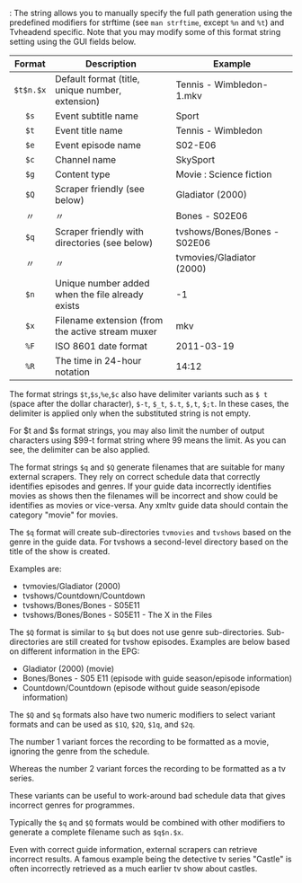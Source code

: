 : The string allows you to manually specify the full path generation using
  the predefined modifiers for strftime (see `man strftime`, except
  `%n` and `%t`) and Tvheadend specific. Note that you may modify some of
  this format string setting using the GUI fields below.

Format    | Description                                      | Example
:--------:|--------------------------------------------------|--------
`$t$n.$x` | Default format (title, unique number, extension) | Tennis - Wimbledon-1.mkv
`$s`      | Event subtitle name                              | Sport
`$t`      | Event title name                                 | Tennis - Wimbledon
`$e`      | Event episode name                               | S02-E06
`$c`      | Channel name                                     | SkySport
`$g`      | Content type                                     | Movie : Science fiction
`$Q`      | Scraper friendly (see below)                     | Gladiator (2000)
 〃       | 〃                                               | Bones - S02E06
`$q`      | Scraper friendly with directories (see below)    | tvshows/Bones/Bones - S02E06
 〃       | 〃                                               | tvmovies/Gladiator (2000)
`$n`      | Unique number added when the file already exists | -1
`$x`      | Filename extension (from the active stream muxer | mkv
`%F`      | ISO 8601 date format                             | 2011-03-19
`%R`      | The time in 24-hour notation                     | 14:12
The format strings `$t`,`$s`,`%e`,`$c` also have delimiter variants such as 
`$ t` (space after the dollar character), `$-t`, `$_t`,
`$.t`, `$,t`, `$;t`. In these cases, the delimiter is applied 
only when the substituted string is not empty.

For $t and $s format strings, you may also limit the number of output
characters using $99-t format string where 99 means the limit. As you can
see, the delimiter can be also applied.

The format strings `$q` and `$Q` generate filenames that are suitable
for many external scrapers. They rely on correct schedule data that correctly
identifies episodes and genres. If your guide data incorrectly
identifies movies as shows then the filenames will be incorrect and
show could be identifies as movies or vice-versa. Any xmltv guide data
should contain the category "movie" for movies.

The `$q` format will create sub-directories `tvmovies` and `tvshows`
based on the genre in the guide data. For tvshows a second-level
directory based on the title of the show is created.

Examples are:
- tvmovies/Gladiator (2000)
- tvshows/Countdown/Countdown
- tvshows/Bones/Bones - S05E11
- tvshows/Bones/Bones - S05E11 - The X in the Files

The `$Q` format is similar to `$q` but does not use genre sub-directories.
Sub-directories are still created for tvshow episodes.
Examples are below based on different information in the EPG:
- Gladiator (2000) (movie)
- Bones/Bones - S05 E11 (episode with guide season/episode information)
- Countdown/Countdown (episode without guide season/episode information)

The `$Q` and `$q` formats also have two numeric modifiers to select
variant formats and can be used as `$1Q`, `$2Q`, `$1q`, and `$2q`.

The number 1 variant forces the recording to be formatted as a movie,
ignoring the genre from the schedule.

Whereas the number 2 variant forces the recording to be formatted as a
tv series.

These variants can be useful to work-around bad schedule data that gives
incorrect genres for programmes.

Typically the `$q` and `$Q` formats would be combined with other
modifiers to generate a complete filename such as `$q$n.$x`.

Even with correct guide information, external scrapers can retrieve
incorrect results. A famous example being the detective tv series
"Castle" is often incorrectly retrieved as a much earlier tv show
about castles.
